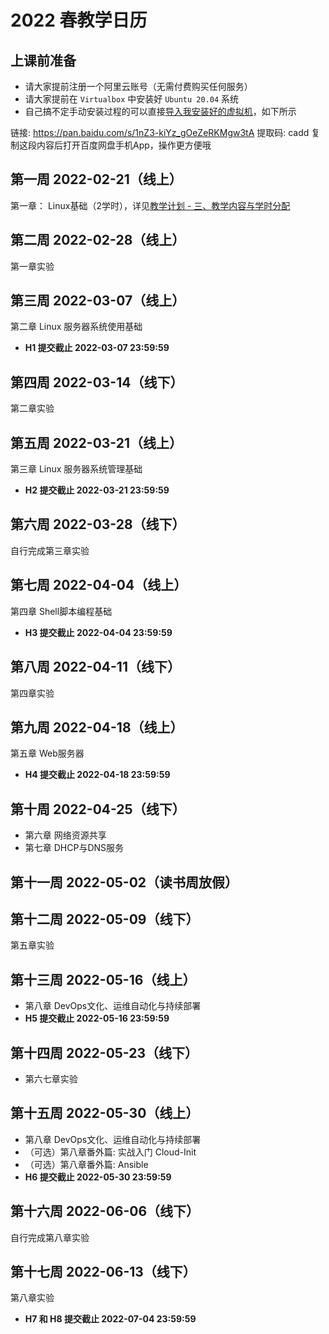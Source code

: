 # 2022 春教学日历

## 上课前准备

* 请大家提前注册一个阿里云账号（无需付费购买任何服务）
* 请大家提前在 `Virtualbox` 中安装好 `Ubuntu 20.04` 系统
* 自己搞不定手动安装过程的可以直接[导入我安装好的虚拟机](https://docs.oracle.com/cd/E36500_01/E36513/html/qs-import-vm.html)，如下所示

链接: https://pan.baidu.com/s/1nZ3-kiYz_gOeZeRKMgw3tA 提取码: cadd 复制这段内容后打开百度网盘手机App，操作更方便哦 

## 第一周 2022-02-21（线上）

第一章： Linux基础（2学时），详见[教学计划 - 三、教学内容与学时分配](index.md#_4)

## 第二周 2022-02-28（线上）

第一章实验

## 第三周 2022-03-07（线上）

第二章 Linux 服务器系统使用基础

* **H1 提交截止 2022-03-07 23:59:59**

## 第四周 2022-03-14（线下）

第二章实验

## 第五周 2022-03-21（线上）

第三章 Linux 服务器系统管理基础

* **H2 提交截止 2022-03-21 23:59:59**

## 第六周 2022-03-28（线下）

自行完成第三章实验

## 第七周 2022-04-04（线上）

第四章 Shell脚本编程基础

* **H3 提交截止 2022-04-04 23:59:59**

## 第八周 2022-04-11（线下）

第四章实验

## 第九周 2022-04-18（线上）

第五章 Web服务器

* **H4 提交截止 2022-04-18 23:59:59**

## 第十周 2022-04-25（线下）

* 第六章 网络资源共享
* 第七章 DHCP与DNS服务

## 第十一周 2022-05-02（读书周放假）


## 第十二周 2022-05-09（线下）

第五章实验

## 第十三周 2022-05-16（线上）

* 第八章 DevOps文化、运维自动化与持续部署
* **H5 提交截止 2022-05-16 23:59:59**

## 第十四周 2022-05-23（线下）

* 第六七章实验

## 第十五周 2022-05-30（线上）

* 第八章 DevOps文化、运维自动化与持续部署
* （可选）第八章番外篇: 实战入门 Cloud-Init
* （可选）第八章番外篇: Ansible
* **H6 提交截止 2022-05-30 23:59:59**

## 第十六周 2022-06-06（线下）

自行完成第八章实验

## 第十七周 2022-06-13（线下）

第八章实验

* **H7 和 H8 提交截止 2022-07-04 23:59:59**

